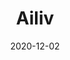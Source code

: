 ---
title: "Ailiv"
img: "ailiv.png"
text: "A replica/clone of aflower shop website, Ailiv."
tools: "HTML, CSS, URL parameters and Vanilla JavaScript"
url: "#"
git: "https://github.com/pgmgent-2021-atwork1/atwork-1_project_1-pgm-thabisadingani"
date: "2020-12-02"
---